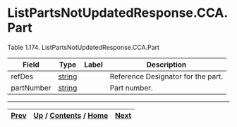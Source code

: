 
# ListPartsNotUpdatedResponse.CCA.Part

Table 1.174. ListPartsNotUpdatedResponse.CCA.Part

Field| Type| Label| Description  
---|---|---|---  
refDes| [string](ch01s11.md "gRPC Scalar Value Types")|  | Reference Designator for the part.  
partNumber| [string](ch01s11.md "gRPC Scalar Value Types")|  | Part number.  
  
  

* * *

[Prev](ch01s08s07s03.md) | [Up](ch01s08s07.md) / [Contents](index.md) / [Home](../../index.htm)|  [Next](ch01s08s07s05.md)  
---|---|---

